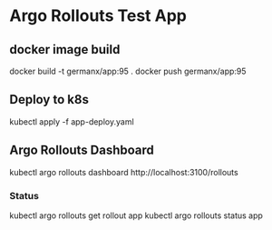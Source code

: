 # Argo Rollouts Test App 

## docker image build
docker build -t germanx/app:95 . 
docker push germanx/app:95

## Deploy to k8s
kubectl apply -f app-deploy.yaml


## Argo Rollouts Dashboard
kubectl argo rollouts dashboard
http://localhost:3100/rollouts


### Status
kubectl argo rollouts get rollout app
kubectl argo rollouts status app
